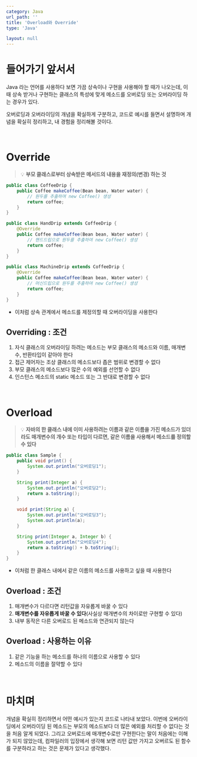 ```yaml
---
category: Java
url_path: ''
title: 'Overload와 Override'
type: 'Java'

layout: null
---
```


# 들어가기 앞서서

Java 라는 언어를 사용하다 보면 가끔 상속이나 구현을 사용해야 할 때가 나오는데, 이때 상속 받거나 구현하는 클래스의 특성에 맞게 메소드를 오버로딩 또는 오버라이딩 하는 경우가 있다.

오버로딩과 오버라이딩의 개념을 확실하게 구분하고, 코드로 예시를 들면서 설명하며 개념을 확실히 정리하고, 내 경험을 정리해볼 것이다.

<br>

# Override

> 💡 **부모 클래스로부터 상속받은 메서드의 내용을 재정의(변경) 하는 것**

```java
public class CoffeeDrip {
    public Coffee makeCoffee(Bean bean, Water water) {
        // 원두를 추출하여 new Coffee() 생성
        return coffee;
    }
}

public class HandDrip extends CoffeeDrip {
    @Override
    public Coffee makeCoffee(Bean bean, Water water) {
        // 핸드드립으로 원두를 추출하여 new Coffee() 생성
        return coffee;
    }
}

public class MachineDrip extends CoffeeDrip {
    @Override
    public Coffee makeCoffee(Bean bean, Water water) {
        // 머신드립으로 원두를 추출하여 new Coffee() 생성
        return coffee;
    }
}
```

* 이처럼 상속 관계에서 메소드를 제정의할 때 오버라이딩을 사용한다

## Overriding : 조건

1. 자식 클래스의 오버라이딩 하려는 메소드는 부모 클래스의 메소드와 이름, 매개변수, 반환타입이 같아야 한다
2. 접근 제어자는 조상 클래스의 메소드보다 좁은 범위로 변경할 수 없다
3. 부모 클래스의 메소드보다 많은 수의 예외를 선언할 수 없다
4. 인스턴스 메소드의 static 메소드 또는 그 반대로 변경할 수 없다

<br>

# Overload

> 💡 **자바의 한 클래스 내에 이미 사용하려는 이름과 같은 이름을 가진 메소드가 있더라도 매개변수의 개수 또는 타입이 다르면, 같은 이름을 사용해서 메소드를 정의할 수 있다**

```java
public class Sample {
    public void print() {
        System.out.println("오버로딩1");
    }

    String print(Integer a) {
        System.out.println("오버로딩2");
        return a.toString();
    }

    void print(String a) {
        System.out.println("오버로딩3");
        System.out.println(a);
    }

    String print(Integer a, Integer b) {
        System.out.println("오버로딩4");
        return a.toString() + b.toString();
    }
}
```
* 이처럼 한 클래스 내에서 같은 이름의 메소드를 사용하고 싶을 때 사용한다

## Overload : 조건
1. 매개변수가 다르다면 리턴값을 자유롭게 바꿀 수 있다
2. **매개변수를 자유롭게 바꿀 수 있다**(사실상 매개변수의 차이로만 구현할 수 있다)
3. 내부 동작은 다른 오버로드 된 메소드와 연관되지 않는다

## Overload : 사용하는 이유
1. 같은 기능을 하는 메소드를 하나의 이름으로 사용할 수 있다
2. 메소드의 이름을 절약할 수 있다

<br>

# 마치며
개념을 확실히 정리하면서 어떤 예시가 있는지 코드로 나타내 보았다. 이번에 오버라이딩에서 오버라이딩 된 메소드는 부모의 메소드보다 더 많은 예외를 처리할 수 없다는 것을 처음 알게 되었다.
그리고 오버로드에 매개변수로만 구현한다는 말이 처음에는 이해가 되지 않았는데, 컴파일러의 입장에서 생각해 보면 리턴 값만 가지고 오버르도 된 함수를 구분하라고 하는 것은 문제가 있다고 생각했다.